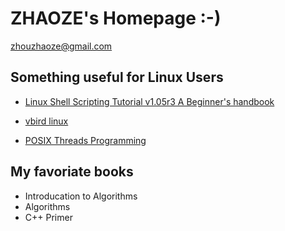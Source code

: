 # ZHAOZE's Homepage :-)

<zhouzhaoze@gmail.com>

## Something useful for Linux Users

* [Linux Shell Scripting Tutorial v1.05r3 A Beginner's handbook](http://www.freeos.com/guides/lsst/)

* [vbird linux](http://vbird.dic.ksu.edu.tw/)
* [POSIX Threads Programming](https://computing.llnl.gov/tutorials/pthreads/)


## My favoriate books

  * Introducation to Algorithms
  * Algorithms
  * C++ Primer
    